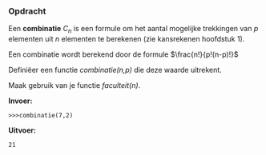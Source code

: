 ### Opdracht
Een **combinatie** $C_n$ is een formule om het aantal mogelijke trekkingen van *p* elementen uit *n* elementen te berekenen (zie kansrekenen hoofdstuk 1). 

Een combinatie wordt berekend door de formule $\frac{n!}{p!(n-p)!}$

Definiëer een functie *combinatie(n,p)* die deze waarde uitrekent.

Maak gebruik van je functie *faculteit(n)*.


**Invoer:**

    >>>combinatie(7,2)


**Uitvoer:**

    21

